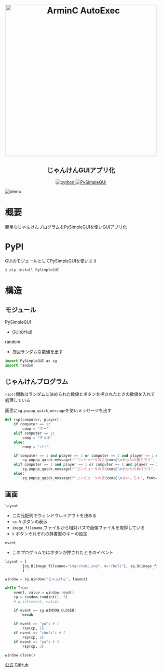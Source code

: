 <h1 align = "center">
  <br>
  <a href="img" ><img src = "https://user-images.githubusercontent.com/69783019/119460348-8aa9ac00-bd79-11eb-8afc-cbcc0d26c1f0.png" width="500" alt = " ArminC AutoExec ">
  </a>
</h1>
<p align="center">
  <h2 align="center">じゃんけんGUIアプリ化</h2>
</p>
<p align="center">
  <a href="https://img.shields.io/badge/Python-v3.9.0-blue">
    <img src="https://img.shields.io/badge/Python-v3.9.0-blue"alt="python">
  </a>
  <a href="https://img.shields.io/badge/PySimpleGUI-4.39.1-blue">
    <img src="https://img.shields.io/badge/PySimpleGUI-4.39.1-blue"alt="PySimpleGUI">
  </a>

![demo](https://user-images.githubusercontent.com/69783019/119269282-d2252080-bc31-11eb-8815-c104de787a8b.gif)


# 概要
簡単なじゃんけんプログラムをPySimpleGUIを使いGUIアプリ化

# PyPI
GUIのモジュールとしてPySimpleGUIを使います

```pip
$ pip install PySimpleGUI
```

# 構造

## モジュール

PySimpleGUI
* GUIの作成

random
* 毎回ランダムな数値を出す

```python
import PySimpleGUI as sg
import random
```

## じゃんけんプログラム

`rsp()`関数はランダムに決められた数値とボタンを押されたときの数値を入れて処理している

画面に`sg.popup_quick_message`を使いメッセージを出す

```python
def rsp(computer, player):
    if computer == 1:
        comp = "グー"
    elif computer == 2:
        comp = "チョキ"
    else:
        comp = "パー"

    if computer == 1 and player == 3 or computer == 2 and player == 1 or computer == 3 and player == 2:
        sg.popup_quick_message(f"コンピュータの手{comp}\nあなたの勝ちです", font=(20), text_color='#ffff00')
    elif computer == 3 and player == 1 or computer == 1 and player == 2 or computer == 2 and player == 3:
        sg.popup_quick_message(f"コンピュータの手{comp}\nあなたの負けです", font=(20), text_color='#ff4500')
    else:
        sg.popup_quick_message(f"コンピュータの手{comp}\nあいこです", font=(20))
```

## 画面

`layout`
* 二次元配列でウィンドウレイアウトを決める
* `sg.B` ボタンの表示
* `image_filename` ファイルから相対パスで画像ファイルを取得している
* `k` ボタンそれぞれの辞書型のキーの設定

`event`
* このプログラムではボタンが押されたときのイベント


```python
layout = [
        [sg.B(image_filename="img/choki.png", k="choli"), sg.B(image_filename="img/rook.png", k="gu"), sg.B(image_filename="img/pa.png", k="pa")]
        ]

window = sg.Window("じゃんけん", layout)

while True:
    event, value = window.read()
    cp = random.randint(1, 3)
    # print(event, value)

    if event == sg.WINDOW_CLOSED:
        break
    
    if event == "gu": # 1
        rsp(cp, 1)
    if event == "choli": # 2
        rsp(cp, 2)
    if event == "pa": # 3
        rsp(cp, 3)

window.close()
```


[公式 GitHub](https://github.com/PySimpleGUI)